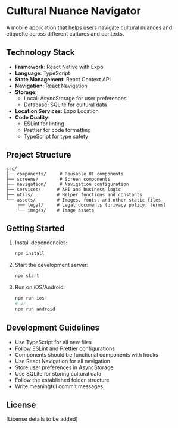 # Cultural Nuance Navigator

A mobile application that helps users navigate cultural nuances and etiquette across different cultures and contexts.

## Technology Stack

- **Framework**: React Native with Expo
- **Language**: TypeScript
- **State Management**: React Context API
- **Navigation**: React Navigation
- **Storage**: 
  - Local: AsyncStorage for user preferences
  - Database: SQLite for cultural data
- **Location Services**: Expo Location
- **Code Quality**:
  - ESLint for linting
  - Prettier for code formatting
  - TypeScript for type safety

## Project Structure

```
src/
├── components/     # Reusable UI components
├── screens/        # Screen components
├── navigation/     # Navigation configuration
├── services/      # API and business logic
├── utils/         # Helper functions and constants
└── assets/        # Images, fonts, and other static files
    ├── legal/     # Legal documents (privacy policy, terms)
    └── images/    # Image assets
```

## Getting Started

1. Install dependencies:
   ```bash
   npm install
   ```

2. Start the development server:
   ```bash
   npm start
   ```

3. Run on iOS/Android:
   ```bash
   npm run ios
   # or
   npm run android
   ```

## Development Guidelines

- Use TypeScript for all new files
- Follow ESLint and Prettier configurations
- Components should be functional components with hooks
- Use React Navigation for all navigation
- Store user preferences in AsyncStorage
- Use SQLite for storing cultural data
- Follow the established folder structure
- Write meaningful commit messages

## License

[License details to be added] 